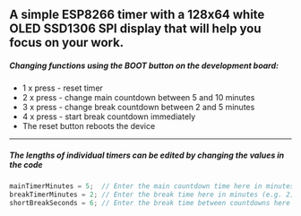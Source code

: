 ##  A simple ESP8266 timer with a 128x64 white OLED SSD1306 SPI display that will help you focus on your work.

##### Changing functions using the BOOT button on the development board:

- 1 x press - reset timer
- 2 x press - change main countdown between 5 and 10 minutes
- 3 x press - change break countdown between 2 and 5 minutes
- 4 x press - start break countdown immediately
- The reset button reboots the device

------------

##### The lengths of individual timers can be edited by changing the values in the code
```C
mainTimerMinutes = 5;  // Enter the main countdown time here in minutes (e.g. 5)  
breakTimerMinutes = 2; // Enter the break time here in minutes (e.g. 2)  
shortBreakSeconds = 6; // Enter the break time between countdowns here in seconds (e.g.6)  